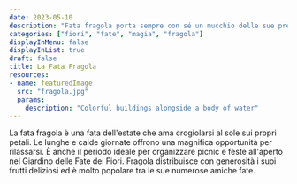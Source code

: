 ```yaml
---
date: 2023-05-10
description: "Fata fragola porta sempre con sé un mucchio delle sue pregiate bacche, organizzando fantastici picnic con tutte le altre fate."
categories: ["fiori", "fate", "magia", "fragola"]
displayInMenu: false
displayInList: true
draft: false
title: La Fata Fragola
resources:
- name: featuredImage
  src: "fragola.jpg"
  params:
    description: "Colorful buildings alongside a body of water"
---
```


 La fata fragola è una fata dell'estate che ama crogiolarsi al sole sui propri petali. Le lunghe e calde giornate offrono una magnifica opportunità per rilassarsi.  È anche il periodo ideale per organizzare picnic e feste all'aperto nel Giardino delle Fate dei Fiori.
 Fragola distribuisce con generosità i suoi frutti deliziosi ed è molto popolare tra le sue numerose amiche fate.


